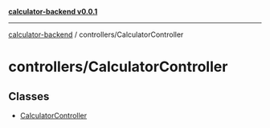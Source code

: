 [**calculator-backend v0.0.1**](../../README.md)

***

[calculator-backend](../../modules.md) / controllers/CalculatorController

# controllers/CalculatorController

## Classes

- [CalculatorController](classes/CalculatorController.md)
